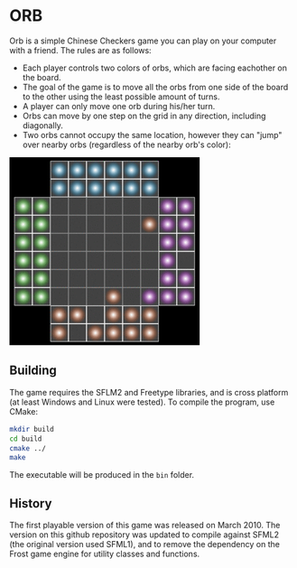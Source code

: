 ORB
===

Orb is a simple Chinese Checkers game you can play on your computer with a friend. The rules are as follows:
* Each player controls two colors of orbs, which are facing eachother on the board.
* The goal of the game is to move all the orbs from one side of the board to the other using the least possible amount of turns.
* A player can only move one orb during his/her turn.
* Orbs can move by one step on the grid in any direction, including diagonally.
* Two orbs cannot occupy the same location, however they can "jump" over nearby orbs (regardless of the nearby orb's color):

![Jumping orbs](jump.gif)


Building
--------

The game requires the SFLM2 and Freetype libraries, and is cross platform (at least Windows and Linux were tested). To compile the program, use CMake:
```bash
mkdir build
cd build
cmake ../
make
```

The executable will be produced in the ```bin``` folder.


History
-------

The first playable version of this game was released on March 2010. The version on this github repository was updated to compile against SFML2 (the original version used SFML1), and to remove the dependency on the Frost game engine for utility classes and functions.
